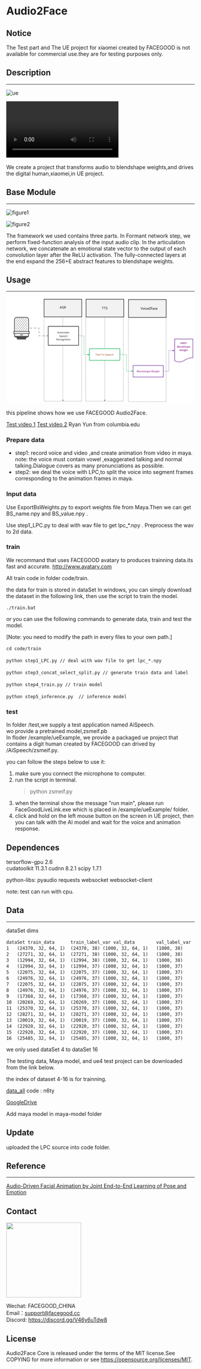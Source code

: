 # Audio2Face

## Notice
   The Test part and  The UE project for xiaomei created by FACEGOOD  is not available for commercial use.they are for testing purposes only.

## Description
---
![ue](rsc/ue.png)


![video](https://github.com/FACEGOOD/FACEGOOD-Audio2Face/blob/main/rsc/Untitled.mp4)

We create a project that transforms audio to blendshape weights,and drives the digital human,xiaomei,in UE project.


## Base Module
---

![figure1](rsc/net.png)

![figure2](rsc/layers.png)


The framework we used contains three parts. In Formant network step, we perform fixed-function analysis of the input audio clip. In the articulation network, we concatenate an emotional state vector to the output of each convolution layer after the ReLU activation. The fully-connected layers at the end expand the 256+E abstract features to  blendshape weights.


## Usage
---
![pipeline](/rsc/pipeline.PNG)


this pipeline shows how we use FACEGOOD Audio2Face.



[Test video 1](https://www.youtube.com/watch?v=f6DcsZCsOWM&ab_channel=MicrosoftDeveloper)
[Test video 2](https://www.youtube.com/watch?v=bvT9yg3Uab4)
Ryan Yun from columbia.edu


### Prepare data

- step1: record voice and video ,and create animation from video in maya.
    note: the voice must contain vowel ,exaggerated talking and normal talking.Dialogue covers as many pronunciations as possible.
- step2: we deal the voice with LPC,to split the voice into segment frames corresponding  to the animation frames in maya.


### Input data

Use ExportBsWeights.py to export weights file from Maya.Then we can get BS_name.npy and BS_value.npy .

Use step1_LPC.py to deal with wav file to get lpc_*.npy .
Preprocess the wav to 2d data.

### train

We recommand that uses FACEGOOD avatary to produces trainning data.its fast and accurate.
http://www.avatary.com

All train code in folder code/train.

the data for train is stored in dataSet
In windows, you can simply download the dataset in the following link, then use the script to train the model.

```powershell/cmd
./train.bat
```
or you can use the following commands to generate data, train and test the model.

[Note: you need to modify the path in every files to your own path.]

```shell
cd code/train

python step1_LPC.py // deal with wav file to get lpc_*.npy

python step3_concat_select_split.py // generate train data and label

python step4_train.py // train model

python step5_inference.py  // inference model

```

<!-- > python step14_train.py --epochs 8 --dataSet dataSet1 -->

### test

In folder /test,we supply a test application named AiSpeech.  
wo provide a pretrained model,zsmeif.pb  
In floder /example/ueExample, we provide a packaged ue project that contains a digit human created by FACEGOOD can drived by /AiSpeech/zsmeif.py.

you can follow the steps below to use it:
1.  make sure you connect the microphone to computer.
2.  run the script in terminal. 
    > python zsmeif.py
3.  when the terminal show the message "run main", please run FaceGoodLiveLink.exe which is placed in /example/ueExample/ folder.
4.  click and hold on the left mouse button on the screen in UE project, then you can talk with the AI model and wait for the voice and animation response. 


## Dependences

tersorflow-gpu 2.6  
cudatoolkit 11.3.1 
cudnn 8.2.1 
scipy 1.7.1

python-libs:
    pyaudio
    requests
    websocket
    websocket-client

note: test can run with cpu.

## Data
---
dataSet dims
```
dataSet	train_data	    train_label_var	val_data	    val_label_var
1	(24370, 32, 64, 1)	(24370, 38)	(1000, 32, 64, 1)	(1000, 38)
2	(27271, 32, 64, 1)	(27271, 38)	(1000, 32, 64, 1)	(1000, 38)
3	(12994, 32, 64, 1)	(12994, 38)	(1000, 32, 64, 1)	(1000, 38)
4	(12994, 32, 64, 1)	(12994, 37)	(1000, 32, 64, 1)	(1000, 37)
5	(22075, 32, 64, 1)	(22075, 37)	(1000, 32, 64, 1)	(1000, 37)
6	(24976, 32, 64, 1)	(24976, 37)	(1000, 32, 64, 1)	(1000, 37)
7	(22075, 32, 64, 1)	(22075, 37)	(1000, 32, 64, 1)	(1000, 37)
8	(24976, 32, 64, 1)	(24976, 37)	(1000, 32, 64, 1)	(1000, 37)
9	(17368, 32, 64, 1)	(17368, 37)	(1000, 32, 64, 1)	(1000, 37)
10	(20269, 32, 64, 1)	(20269, 37)	(1000, 32, 64, 1)	(1000, 37)
11	(25370, 32, 64, 1)	(25370, 37)	(1000, 32, 64, 1)	(1000, 37)
12	(28271, 32, 64, 1)	(28271, 37)	(1000, 32, 64, 1)	(1000, 37)
13	(20019, 32, 64, 1)	(20019, 37)	(1000, 32, 64, 1)	(1000, 37)
14	(22920, 32, 64, 1)	(22920, 37)	(1000, 32, 64, 1)	(1000, 37)
15	(22920, 32, 64, 1)	(22920, 37)	(1000, 32, 64, 1)	(1000, 37)
16	(25485, 32, 64, 1)	(25485, 37)	(1000, 32, 64, 1)	(1000, 37)
```

we only used dataSet 4 to dataSet 16

The testing data, Maya model, and ue4 test project can be downloaded from the link below.

the index of dataset 4-16 is for trainning.

[data_all](https://pan.baidu.com/s/1CGSzn639PUE7cUYnX4I3fQ) code : n6ty

[GoogleDrive](https://drive.google.com/drive/folders/1r7b7sfMebhtG0NSZk1yHzMaHRosb8xd1?usp=sharing)

Add maya model in maya-model folder
## Update

uploaded the LPC source into code folder.

## Reference
---
[Audio-Driven Facial Animation by Joint End-to-End Learning of Pose and Emotion](chrome-extension://oemmndcbldboiebfnladdacbdfmadadm/https://research.nvidia.com/sites/default/files/publications/karras2017siggraph-paper_0.pdf)

## Contact


<img src="rsc/fgcode.JPG" width = "200" height = "200" alt="" align=center />

Wechat: FACEGOOD_CHINA  
Email：support@facegood.cc  
Discord: https://discord.gg/V46y6uTdw8

## License

Audio2Face Core is released under the terms of the MIT license.See COPYING for more information or see https://opensource.org/licenses/MIT.
